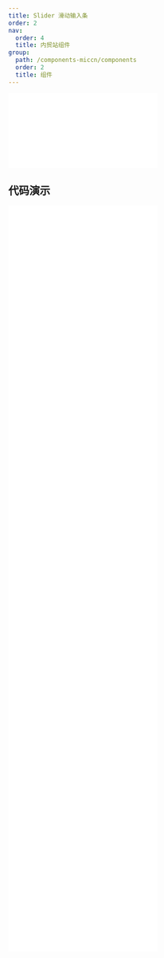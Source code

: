 ```yaml
---
title: Slider 滑动输入条
order: 2
nav:
  order: 4
  title: 内贸站组件
group:
  path: /components-miccn/components
  order: 2
  title: 组件
---
```


<div>
<embed src="@docs-common/slider/index.md"></embed>
</div>
        
## 代码演示

<Row gutter=8>

  <Col span=12>
    
  <div class="code-box"><embed src="@abiz-rc-miccn/slider/demo/basic-slider-miccn.md"></embed></div>
          
  <div class="code-box"><embed src="@abiz-rc-miccn/slider/demo/icon-slider-slider-miccn.md"></embed></div>
          
  <div class="code-box"><embed src="@abiz-rc-miccn/slider/demo/mark-slider-miccn.md"></embed></div>
          
  <div class="code-box"><embed src="@abiz-rc-miccn/slider/demo/show-tooltip-slider-miccn.md"></embed></div>
          
  <div class="code-box"><embed src="@abiz-rc-miccn/slider/demo/vertical-slider-miccn.md"></embed></div>
          
  </Col>
          
  <Col span=12>
    
  <div class="code-box"><embed src="@abiz-rc-miccn/slider/demo/event-slider-miccn.md"></embed></div>
          
  <div class="code-box"><embed src="@abiz-rc-miccn/slider/demo/input-number-slider-miccn.md"></embed></div>
          
  <div class="code-box"><embed src="@abiz-rc-miccn/slider/demo/reverse-slider-miccn.md"></embed></div>
          
  <div class="code-box"><embed src="@abiz-rc-miccn/slider/demo/tip-formatter-slider-miccn.md"></embed></div>
          
  </Col>
          
</Row>
        
<div><embed src="@docs-common/slider/index-api.md"></embed><div>
        